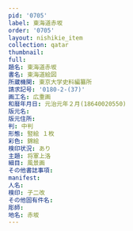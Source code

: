 ```yaml
---
pid: '0705'
label: 東海道赤坂
order: '0705'
layout: nishikie_item
collection: qatar
thumbnail: 
full: 
題名: 東海道赤坂
書名: 東海道絵図
所蔵機関: 東京大学史料編纂所
請求記号: '0180-2-(37)'
画工名: 広重画
和暦年月日: 元治元年２月(18640020550)
版元名: 
版元住所: 
判: 中判
形態: 竪絵 １枚
彩色: 錦絵
検印状況: あり
主題: 将軍上洛
細目: 風景画
その他書誌事項: 
manifest: 
人名: 
検印: 子二改
その他固有件名: 
彫師: 
地名: 赤坂
---
```


